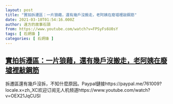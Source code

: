 ```yaml
---
layout: post
title: "實拍拆遷區：一片狼藉，還有幾戶沒搬走，老阿姨在廢墟裡敲鋼筋"
date: 2021-03-10T01:54:16.000Z
author: 遠方的故事石頭
from: https://www.youtube.com/watch?v=FPSyFs6U0sY
tags: [ 石炳锋 ]
categories: [ 石炳锋 ]
---
```

<!--1615341256000-->
[實拍拆遷區：一片狼藉，還有幾戶沒搬走，老阿姨在廢墟裡敲鋼筋](https://www.youtube.com/watch?v=FPSyFs6U0sY)
------

<div>
拆遷區還有幾戶沒拆，不知什麼原因。Paypal鏈接https://paypal.me/761009?locale.x=zh_XC欢迎订阅无人机频道https://www.youtube.com/watch?v=OEX21JqCUSI
</div>

